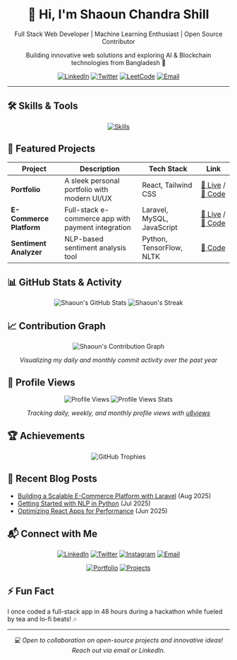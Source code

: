 <div align="center">
  <h1>👋 Hi, I'm Shaoun Chandra Shill</h1>
  <p>Full Stack Web Developer | Machine Learning Enthusiast | Open Source Contributor</p>
  <p>Building innovative web solutions and exploring AI & Blockchain technologies from Bangladesh 🚀</p>
  <a href="https://www.linkedin.com/in/shaounchandrashill/"><img src="https://img.shields.io/badge/LinkedIn-0077B5?style=for-the-badge&logo=linkedin&logoColor=white" alt="LinkedIn"></a>
  <a href="https://twitter.com/shaoun_shill"><img src="https://img.shields.io/badge/Twitter-1DA1F2?style=for-the-badge&logo=twitter&logoColor=white" alt="Twitter"></a>
  <a href="https://leetcode.com/Shaoun20/"><img src="https://img.shields.io/badge/LeetCode-FFA116?style=for-the-badge&logo=leetcode&logoColor=white" alt="LeetCode"></a>
  <a href="mailto:your.email@example.com"><img src="https://img.shields.io/badge/Email-D14836?style=for-the-badge&logo=gmail&logoColor=white" alt="Email"></a>
</div>

---

## 🛠️ Skills & Tools
<p align="center">
  <a href="https://skillicons.dev">
    <img src="https://skillicons.dev/icons?i=html,css,js,react,nodejs,python,php,laravel,mysql,postgres,git,vscode,figma,postman,sass,bootstrap" alt="Skills" />
  </a>
</p>

## 🚀 Featured Projects
| Project | Description | Tech Stack | Link |
|---------|-------------|------------|------|
| **Portfolio** | A sleek personal portfolio with modern UI/UX | React, Tailwind CSS | [🔗 Live](https://yourportfolio.com) / [📂 Code](https://github.com/shaoun18/portfolio) |
| **E-Commerce Platform** | Full-stack e-commerce app with payment integration | Laravel, MySQL, JavaScript | [🔗 Live](https://example.com) / [📂 Code](https://github.com/shaoun18/ecommerce) |
| **Sentiment Analyzer** | NLP-based sentiment analysis tool | Python, TensorFlow, NLTK | [📂 Code](https://github.com/shaoun18/ml-sentiment) |

## 📊 GitHub Stats & Activity
<div align="center">
  <img src="https://github-readme-stats.vercel.app/api?username=shaoun18&show_icons=true&theme=dracula&hide_border=true" alt="Shaoun's GitHub Stats" />
  <img src="https://github-readme-streak-stats.herokuapp.com/?user=shaoun18&theme=dracula&hide_border=true" alt="Shaoun's Streak" />
</div>

## 📈 Contribution Graph
<div align="center">
  <img src="https://github-readme-activity-graph.vercel.app/graph?username=shaoun18&theme=dracula&hide_border=true&area=true" alt="Shaoun's Contribution Graph" />
</div>
<p align="center">
  <i>Visualizing my daily and monthly commit activity over the past year</i>
</p>

## 👀 Profile Views
<div align="center">
  <img src="https://komarev.com/ghpvc/?username=shaoun18&style=flat-square&color=1DA1F2&label=Profile+Views" alt="Profile Views" />
  <img src="https://u8views.com/api/v1/github/profiles/63663261/views/day-week-month-total-count.svg" alt="Profile Views Stats" />
</div>
<p align="center">
  <i>Tracking daily, weekly, and monthly profile views with <a href="https://u8views.com/github/shaoun18">u8views</a></i>
</p>

## 🏆 Achievements
<div align="center">
  <img src="https://github-profile-trophy.vercel.app/?username=shaoun18&theme=dracula&no-frame=true&margin-w=10" alt="GitHub Trophies" />
</div>

## 📝 Recent Blog Posts
- [Building a Scalable E-Commerce Platform with Laravel](https://yourblog.com/post1) (Aug 2025)
- [Getting Started with NLP in Python](https://yourblog.com/post2) (Jul 2025)
- [Optimizing React Apps for Performance](https://yourblog.com/post3) (Jun 2025)

## 📬 Connect with Me
<div align="center">
  <a href="https://www.linkedin.com/in/shaounchandrashill/"><img src="https://img.shields.io/badge/LinkedIn-0077B5?style=for-the-badge&logo=linkedin&logoColor=white" alt="LinkedIn"></a>
  <a href="https://twitter.com/shaoun_shill"><img src="https://img.shields.io/badge/Twitter-1DA1F2?style=for-the-badge&logo=twitter&logoColor=white" alt="Twitter"></a>
  <a href="https://www.instagram.com/shaounchandrashill/"><img src="https://img.shields.io/badge/Instagram-E4405F?style=for-the-badge&logo=instagram&logoColor=white" alt="Instagram"></a>
  <a href="mailto:your.email@example.com"><img src="https://img.shields.io/badge/Email-D14836?style=for-the-badge&logo=gmail&logoColor=white" alt="Email"></a>
</div>
<p align="center">
  <a href="https://yourportfolio.com"><img src="https://img.shields.io/badge/Portfolio-FF5722?style=for-the-badge&logo=web&logoColor=white" alt="Portfolio"></a>
  <a href="https://github.com/shaoun18?tab=repositories"><img src="https://img.shields.io/badge/Explore_My_Projects-2B2B2B?style=for-the-badge&logo=github&logoColor=white" alt="Projects"></a>
</p>

## ⚡ Fun Fact
I once coded a full-stack app in 48 hours during a hackathon while fueled by tea and lo-fi beats! 🎶

---

<div align="center">
  <i>💻 Open to collaboration on open-source projects and innovative ideas! Reach out via email or LinkedIn.</i>
</div>
